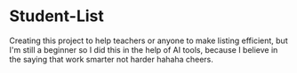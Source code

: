 # Student-List
Creating this project to help teachers or anyone to make listing efficient, but I'm still a beginner so I did this in the help of AI tools, because I believe in the saying that work smarter not harder hahaha cheers.
